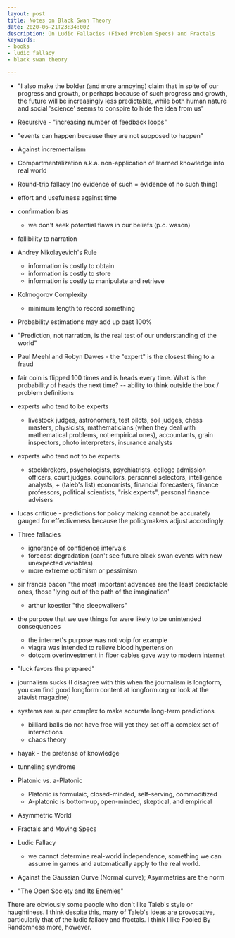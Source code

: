 ```yaml
---
layout: post
title: Notes on Black Swan Theory
date: 2020-06-21T23:34:00Z
description: On Ludic Fallacies (Fixed Problem Specs) and Fractals
keywords:
- books
- ludic fallacy
- black swan theory

---
```

* "I also make the bolder (and more annoying) claim that in spite of our progress and growth, or perhaps because of such progress and growth, the future will be increasingly less predictable, while both human nature and social 'science' seems to conspire to hide the idea from us"


* Recursive - "increasing number of feedback loops"
* "events can happen because they are not supposed to happen"
* Against incrementalism
* Compartmentalization a.k.a. non-application of learned knowledge into real world
* Round-trip fallacy (no evidence of such = evidence of no such thing)
* effort and usefulness against time
* confirmation bias
  * we don't seek potential flaws in our beliefs (p.c. wason)
* fallibility to narration
* Andrey Nikolayevich's Rule
  * information is costly to obtain
  * information is costly to store
  * information is costly to manipulate and retrieve
* Kolmogorov Complexity
  * minimum length to record something
* Probability estimations may add up past 100%
* "Prediction, not narration, is the real test of our understanding of the world"
* Paul Meehl and Robyn Dawes - the "expert" is the closest thing to a fraud
* fair coin is flipped 100 times and is heads every time. What is the probability of heads the next time? -- ability to think outside the box / problem definitions
* experts who tend to be experts
  * livestock judges, astronomers, test pilots, soil judges, chess masters, physicists, mathematicians (when they deal with mathematical problems, not empirical ones), accountants, grain inspectors, photo interpreters, insurance analysts
* experts who tend not to be experts
  * stockbrokers, psychologists, psychiatrists, college admission officers, court judges, councilors, personnel selectors, intelligence analysts, + (taleb's list) economists, financial forecasters, finance professors, political scientists, "risk experts", personal finance advisers
* lucas critique - predictions for policy making cannot be accurately gauged for effectiveness because the policymakers adjust accordingly.
* Three fallacies
  * ignorance of confidence intervals
  * forecast degradation (can't see future black swan events with new unexpected variables)
  * more extreme optimism or pessimism
* sir francis bacon "the most important advances are the least predictable ones, those 'lying out of the path of the imagination'
  * arthur koestler "the sleepwalkers"
* the purpose that we use things for were likely to be unintended consequences
  * the internet's purpose was not voip for example
  * viagra was intended to relieve blood hypertension
  * dotcom overinvestment in fiber cables gave way to modern internet

* "luck favors the prepared"
* journalism sucks (I disagree with this when the journalism is longform, you can find good longform content at longform.org or look at the atavist magazine)
* systems are super complex to make accurate long-term predictions
  * billiard balls do not have free will yet they set off a complex set of interactions
  * chaos theory
* hayak - the pretense of knowledge
* tunneling syndrome
* Platonic vs. a-Platonic
  * Platonic is formulaic, closed-minded, self-serving, commoditized
  * A-platonic is bottom-up, open-minded, skeptical, and empirical
* Asymmetric World
* Fractals and Moving Specs
* Ludic Fallacy 
  * we cannot determine real-world independence, something we can assume in games and automatically apply to the real world.
* Against the Gaussian Curve (Normal curve); Asymmetries are the norm
* "The Open Society and Its Enemies"

There are obviously some people who don't like Taleb's style or haughtiness. I think despite this, many of Taleb's ideas are provocative, particularly that of the ludic fallacy and fractals. I think I like Fooled By Randomness more, however.